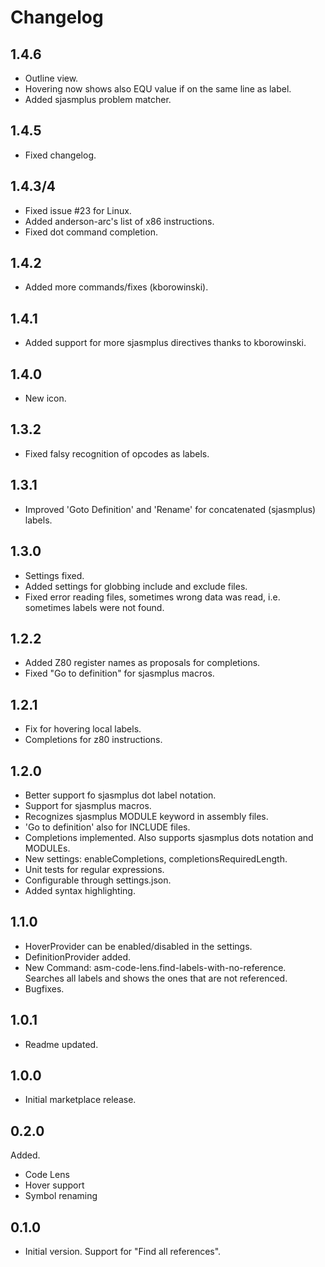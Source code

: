 # Changelog

## 1.4.6
- Outline view.
- Hovering now shows also EQU value if on the same line as label.
- Added sjasmplus problem matcher.

## 1.4.5
- Fixed changelog.

## 1.4.3/4
- Fixed issue #23 for Linux.
- Added anderson-arc's list of x86 instructions.
- Fixed dot command completion.

## 1.4.2
- Added more commands/fixes (kborowinski).

## 1.4.1
- Added support for more sjasmplus directives thanks to kborowinski.

## 1.4.0
- New icon.

## 1.3.2
- Fixed falsy recognition of opcodes as labels.

## 1.3.1
- Improved 'Goto Definition' and 'Rename' for concatenated (sjasmplus) labels.

## 1.3.0
- Settings fixed.
- Added settings for globbing include and exclude files.
- Fixed error reading files, sometimes wrong data was read, i.e. sometimes labels were not found.

## 1.2.2
- Added Z80 register names as proposals for completions.
- Fixed "Go to definition" for sjasmplus macros.

## 1.2.1
- Fix for hovering local labels.
- Completions for z80 instructions.

## 1.2.0
- Better support fo sjasmplus dot label notation.
- Support for sjasmplus macros.
- Recognizes sjasmplus MODULE keyword in assembly files.
- 'Go to definition' also for INCLUDE files.
- Completions implemented. Also supports sjasmplus dots notation and MODULEs.
- New settings: enableCompletions, completionsRequiredLength.
- Unit tests for regular expressions.
- Configurable through settings.json.
- Added syntax highlighting.

## 1.1.0
- HoverProvider can be enabled/disabled in the settings.
- DefinitionProvider added.
- New Command: asm-code-lens.find-labels-with-no-reference. Searches all labels and shows the ones that are not referenced.
- Bugfixes.

## 1.0.1
- Readme updated.

## 1.0.0
- Initial marketplace release.

## 0.2.0
Added.
- Code Lens
- Hover support
- Symbol renaming

## 0.1.0
- Initial version. Support for "Find all references".

